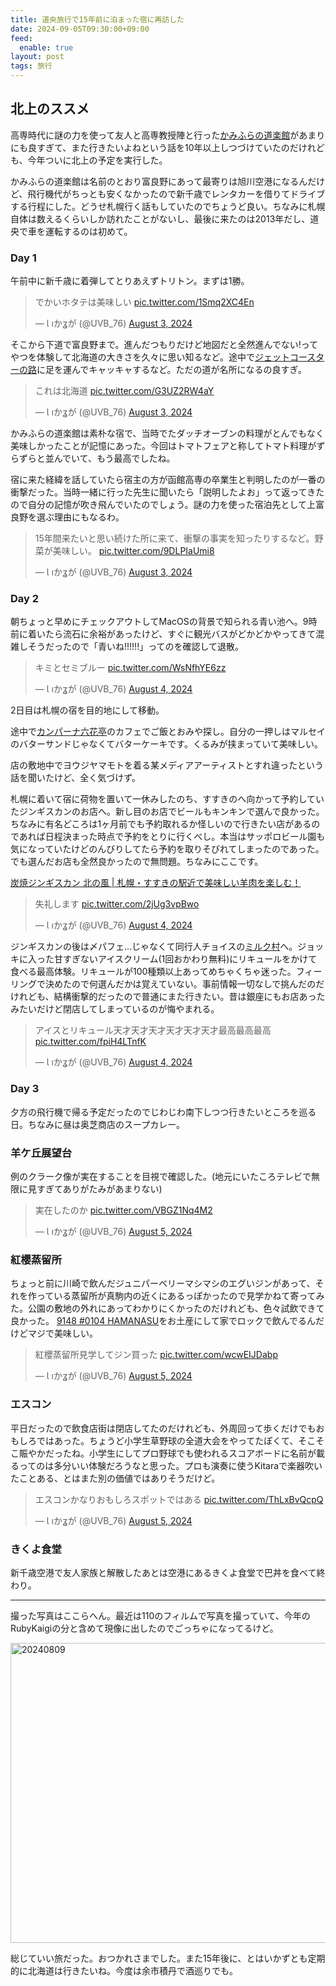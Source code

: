 ```yaml
---
title: 道央旅行で15年前に泊まった宿に再訪した
date: 2024-09-05T09:30:00+09:00
feed:
  enable: true
layout: post
tags: 旅行
---
```


## 北上のススメ

高専時代に謎の力を使って友人と高専教授陣と行った[かみふらの道楽館](https://dourakukan.com/)があまりにも良すぎて、また行きたいよねという話を10年以上しつづけていたのだけれども、今年ついに北上の予定を実行した。

かみふらの道楽館は名前のとおり富良野にあって最寄りは旭川空港になるんだけど、飛行機代がちっとも安くなかったので新千歳でレンタカーを借りてドライブする行程にした。どうせ札幌行く話もしていたのでちょうど良い。ちなみに札幌自体は数えるくらいしか訪れたことがないし、最後に来たのは2013年だし、道央で車を運転するのは初めて。

### Day 1

午前中に新千歳に着弾してとりあえずトリトン。まずは1勝。

<blockquote class="twitter-tweet"><p lang="ja" dir="ltr">でかいホタテは美味しい <a href="https://t.co/1Smq2XC4En">pic.twitter.com/1Smq2XC4En</a></p>&mdash; Ɩ ıかʓが (@UVB_76) <a href="https://twitter.com/UVB_76/status/1819600664978510258?ref_src=twsrc%5Etfw">August 3, 2024</a></blockquote> <script async src="https://platform.twitter.com/widgets.js" charset="utf-8"></script>

そこから下道で富良野まで。進んだつもりだけど地図だと全然進んでない!ってやつを体験して北海道の大きさを久々に思い知るなど。途中で[ジェットコースターの路](https://www.visit-hokkaido.jp/spot/detail_10167.html)に足を運んでキャッキャするなど。ただの道が名所になるの良すぎ。

<blockquote class="twitter-tweet"><p lang="ja" dir="ltr">これは北海道 <a href="https://t.co/G3UZ2RW4aY">pic.twitter.com/G3UZ2RW4aY</a></p>&mdash; Ɩ ıかʓが (@UVB_76) <a href="https://twitter.com/UVB_76/status/1819648200674103623?ref_src=twsrc%5Etfw">August 3, 2024</a></blockquote> <script async src="https://platform.twitter.com/widgets.js" charset="utf-8"></script>

かみふらの道楽館は素朴な宿で、当時でたダッチオーブンの料理がとんでもなく美味しかったことが記憶にあった。今回はトマトフェアと称してトマト料理がずらずらと並んでいて、もう最高でしたね。

宿に来た経緯を話していたら宿主の方が函館高専の卒業生と判明したのが一番の衝撃だった。当時一緒に行った先生に聞いたら「説明したよお」って返ってきたので自分の記憶が吹き飛んでいたのでしょう。謎の力を使った宿泊先として上富良野を選ぶ理由にもなるわ。

<blockquote class="twitter-tweet"><p lang="ja" dir="ltr">15年間来たいと思い続けた所に来て、衝撃の事実を知ったりするなど。野菜が美味しい。 <a href="https://t.co/9DLPIaUmi8">pic.twitter.com/9DLPIaUmi8</a></p>&mdash; Ɩ ıかʓが (@UVB_76) <a href="https://twitter.com/UVB_76/status/1819713920426533207?ref_src=twsrc%5Etfw">August 3, 2024</a></blockquote> <script async src="https://platform.twitter.com/widgets.js" charset="utf-8"></script>

### Day 2

朝ちょっと早めにチェックアウトしてMacOSの背景で知られる青い池へ。9時前に着いたら流石に余裕があったけど、すぐに観光バスがどかどかやってきて混雑しそうだったので「青いね!!!!!!」ってのを確認して退散。

<blockquote class="twitter-tweet"><p lang="ja" dir="ltr">キミとセミブルー <a href="https://t.co/WsNfhYE6zz">pic.twitter.com/WsNfhYE6zz</a></p>&mdash; Ɩ ıかʓが (@UVB_76) <a href="https://twitter.com/UVB_76/status/1819894103821492508?ref_src=twsrc%5Etfw">August 4, 2024</a></blockquote> <script async src="https://platform.twitter.com/widgets.js" charset="utf-8"></script>

2日目は札幌の宿を目的地にして移動。

途中で[カンパーナ六花亭](https://www.rokkatei.co.jp/facilities/%E3%82%AB%E3%83%B3%E3%83%91%E3%83%BC%E3%83%8A%E5%85%AD%E8%8A%B1%E4%BA%AD-5/)のカフェでご飯とおみや探し。自分の一押しはマルセイのバターサンドじゃなくてバターケーキです。くるみが挟まっていて美味しい。

店の敷地中でヨウジヤマモトを着る某メディアアーティストとすれ違ったという話を聞いたけど、全く気づけず。

札幌に着いて宿に荷物を置いて一休みしたのち、すすきのへ向かって予約していたジンギスカンのお店へ。新し目のお店でビールもキンキンで選んで良かった。ちなみに有名どころは1ヶ月前でも予約取れるか怪しいので行きたい店があるのであれば日程決まった時点で予約をとりに行くべし。本当はサッポロビール園も気になっていたけどのんびりしてたら予約を取りそびれてしまったのであった。でも選んだお店も全然良かったので無問題。ちなみにここです。

[炭焼ジンギスカン 北の風 | 札幌・すすきの駅近で美味しい羊肉を楽しむ！](https://kitanokaze-sapporo.com/)

<blockquote class="twitter-tweet"><p lang="ja" dir="ltr">失礼します <a href="https://t.co/2jUg3vpBwo">pic.twitter.com/2jUg3vpBwo</a></p>&mdash; Ɩ ıかʓが (@UVB_76) <a href="https://twitter.com/UVB_76/status/1820025980515459252?ref_src=twsrc%5Etfw">August 4, 2024</a></blockquote> <script async src="https://platform.twitter.com/widgets.js" charset="utf-8"></script>

ジンギスカンの後は〆パフェ...じゃなくて同行人チョイスの[ミルク村](https://tabelog.com/hokkaido/A0101/A010103/1000194/dtlmenu/photo/)へ。ジョッキに入った甘すぎないアイスクリーム(1回おかわり無料)にリキュールをかけて食べる最高体験。リキュールが100種類以上あってめちゃくちゃ迷った。フィーリングで決めたので何選んだかは覚えていない。事前情報一切なしで挑んだのだけれども、結構衝撃的だったので普通にまた行きたい。昔は銀座にもお店あったみたいだけど閉店してしまっているのが悔やまれる。

<blockquote class="twitter-tweet"><p lang="ja" dir="ltr">アイスとリキュール天才天才天才天才天才天才最高最高最高 <a href="https://t.co/fpiH4LTnfK">pic.twitter.com/fpiH4LTnfK</a></p>&mdash; Ɩ ıかʓが (@UVB_76) <a href="https://twitter.com/UVB_76/status/1820048191057793219?ref_src=twsrc%5Etfw">August 4, 2024</a></blockquote> <script async src="https://platform.twitter.com/widgets.js" charset="utf-8"></script>

### Day 3

夕方の飛行機で帰る予定だったのでじわじわ南下しつつ行きたいところを巡る日。ちなみに昼は奥芝商店のスープカレー。

### 羊ケ丘展望台

例のクラーク像が実在することを目視で確認した。(地元にいたころテレビで無限に見すぎてありがたみがあまりない)

<blockquote class="twitter-tweet"><p lang="ja" dir="ltr">実在したのか <a href="https://t.co/VBGZ1Nq4M2">pic.twitter.com/VBGZ1Nq4M2</a></p>&mdash; Ɩ ıかʓが (@UVB_76) <a href="https://twitter.com/UVB_76/status/1820284395766616555?ref_src=twsrc%5Etfw">August 5, 2024</a></blockquote> <script async src="https://platform.twitter.com/widgets.js" charset="utf-8"></script>

### 紅櫻蒸留所

ちょっと前に川崎で飲んだジュニパーベリーマシマシのエグいジンがあって、それを作っている蒸留所が真駒内の近くにあるっぽかったので見学かねて寄ってみた。公園の敷地の外れにあってわかりにくかったのだけれども、色々試飲できて良かった。 [9148 #0104 HAMANASU](https://www.hlwhisky.co.jp/2024/07/8558/)をお土産にして家でロックで飲んでるんだけどマジで美味しい。

<blockquote class="twitter-tweet"><p lang="ja" dir="ltr">紅櫻蒸留所見学してジン買った <a href="https://t.co/wcwEIJDabp">pic.twitter.com/wcwEIJDabp</a></p>&mdash; Ɩ ıかʓが (@UVB_76) <a href="https://twitter.com/UVB_76/status/1820316024409141574?ref_src=twsrc%5Etfw">August 5, 2024</a></blockquote> <script async src="https://platform.twitter.com/widgets.js" charset="utf-8"></script>


### エスコン

平日だったので飲食店街は閉店してたのだけれども、外周回って歩くだけでもおもしろではあった。ちょうど小学生草野球の全道大会をやってたぽくて、そこそこ賑やかだったね。小学生にしてプロ野球でも使われるスコアボードに名前が載るってのは多分いい体験だろうなと思った。プロも演奏に使うKitaraで楽器吹いたことある、とはまた別の価値ではありそうだけど。

<blockquote class="twitter-tweet"><p lang="ja" dir="ltr">エスコンかなりおもしろスポットではある <a href="https://t.co/ThLxBvQcpQ">pic.twitter.com/ThLxBvQcpQ</a></p>&mdash; Ɩ ıかʓが (@UVB_76) <a href="https://twitter.com/UVB_76/status/1820340834656834031?ref_src=twsrc%5Etfw">August 5, 2024</a></blockquote> <script async src="https://platform.twitter.com/widgets.js" charset="utf-8"></script>

### きくよ食堂

新千歳空港で友人家族と解散したあとは空港にあるきくよ食堂で巴丼を食べて終わり。

---------------

撮った写真はここらへん。最近は110のフィルムで写真を撮っていて、今年のRubyKaigiの分と含めて現像に出したのでごっちゃになってるけど。

<a data-flickr-embed="true" href="https://www.flickr.com/photos/uvb_76/albums/72177720319568603" title="20240809"><img src="https://live.staticflickr.com/65535/53925752051_bbb43f6358_z.jpg" width="640" height="480" alt="20240809"/></a><script async src="//embedr.flickr.com/assets/client-code.js" charset="utf-8"></script>

総じていい旅だった。おつかれさまでした。また15年後に、とはいかずとも定期的に北海道は行きたいね。今度は余市積丹で酒巡りでも。
